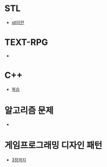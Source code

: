 # STL
- [stl이란](https://github.com/uniye/STL/blob/main/%EB%87%8C%EB%A5%BC%20%EC%9E%90%EA%B7%B9%ED%95%98%EB%8A%94/5%EC%9E%A5STL%EC%86%8C%EA%B0%9C.md)

# TEXT-RPG
- []()

# C++
- [복습](https://github.com/uniye/Jusin/tree/main/23/08)

# 알고리즘 문제
- []()

# 게임프로그래밍 디자인 패턴
- [3장까지](https://github.com/uniye/PATTERNS)
